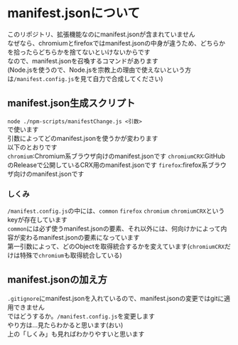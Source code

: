 # manifest.jsonについて

このリポジトリ、拡張機能なのにmanifest.jsonが含まれていません  
なぜなら、chromiumとfirefoxではmanifest.jsonの中身が違うため、どちらかを拾ったらどちらかを捨てないといけないからです  
なので、manifest.jsonを召喚するコマンドがあります  
(Node.jsを使うので、Node.jsを宗教上の理由で使えないという方は`/manifest.config.js`を見て自力で合成してください)

## manifest.json生成スクリプト

`node ./npm-scripts/manifestChange.js <引数>`  
で使います  
引数によってどのmanifest.jsonを使うかが変わります  
以下のとおりです  
`chromium`:Chromium系ブラウザ向けのmanifest.jsonです
`chromiumCRX`:GitHubのReleaseで公開しているCRX用のmanifest.jsonです
`firefox`:firefox系ブラウザ向けのmanifest.jsonです

### しくみ

`/manifest.config.js`の中には、`common` `firefox` `chromium` `chromiumCRX`というkeyが存在しています  
`common`には必ず使うmanifest.jsonの要素、それ以外には、何向けかによって内容が変わるmanifest.jsonの要素になっています  
第一引数によって、どのObjectを取得統合するかを変えています(`chromiumCRX`だけは特殊で`chromium`も取得統合している)

## manifest.jsonの加え方

`.gitignore`にmanifest.jsonを入れているので、manifest.jsonの変更ではgitに適用できません  
ではどうするか。`/manifest.config.js`を変更します  
やり方は...見たらわかると思います(おい)  
上の「しくみ」も見ればわかりやすいと思います
